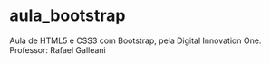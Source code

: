 # aula_bootstrap
Aula de HTML5 e CSS3 com Bootstrap, pela Digital Innovation One. Professor: Rafael Galleani
